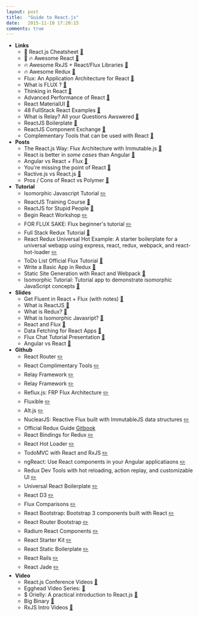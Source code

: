 ```yaml
---
layout: post
title:  "Guide to React.js"
date:   2015-11-10 17:20:15
comments: true
---
```


- **Links**
    - :raised_hands: React.js Cheatsheet [:link:](http://ricostacruz.com/cheatsheets/react.html)
    - :raised_hands: :fire: Awesome React [:link:](https://github.com/enaqx/awesome-react)
    - :fire: Awesome RxJS + React/Flux Libraries [:link:](https://github.com/christianramsey/rx-react-flux)
    - :fire: Awesome Redux [:link:](https://github.com/xgrommx/awesome-redux)
    - Flux: An Application Architecture for React [:link:](http://facebook.github.io/react/blog/2014/05/06/flux.html)
    - What is FLUX ? [:link:](http://pixelhunter.me/post/110248593059/flux-solutions-compared-by-example)
    - Thinking in React [:link:](http://facebook.github.io/react/docs/thinking-in-react.html)
    - Advanced Performance of React [:link:](https://facebook.github.io/react/docs/advanced-performance.html)
    - React MaterialUI [:link:](https://github.com/callemall/material-ui)
    - 48 FullStack React Examples [:link:](http://react.rocks/tag/FullStack?show=60)
    - What is Relay? All your Questions Awswered [:link:](https://gist.github.com/wincent/598fa75e22bdfa44cf47#What_is_Relay)
    - ReactJS Boilerplate [:link:](https://github.com/mbrio/react-boilerplate)
    - ReactJS Component Exchange [:link:](http://helmetrex.com/Gallery.html)
    - Complementary Tools that can be used with React [:link:](https://github.com/facebook/react/wiki/Complementary-Tools)
- **Posts**
    - The React.js Way: Flux Architecture with Immutable.js [:link:](https://blog.risingstack.com/the-react-way-getting-started-tutorial/)
    - React is better in _some cases_ than Angular [:link:](https://blog.risingstack.com/from-angularjs-to-react-the-isomorphic-way/)
    - Angular vs React + Flux [:link:](https://www.quora.com/Which-should-I-choose-for-a-new-web-application-AngularJS-or-Flux-React-and-why)
    - You're missing the point of React [:link:](https://medium.com/@dan_abramov/youre-missing-the-point-of-react-a20e34a51e1a)
    - Ractive.js vs React.js [:link:](http://blog.ractivejs.org/posts/whats-the-difference-between-react-and-ractive/)
    - Pros / Cons of React vs Polymer [:link:](http://programmers.stackexchange.com/questions/225400/pros-and-cons-of-facebooks-react-vs-web-components-polymer)
- **Tutorial**
    - Isomorphic Javascript Tutorial [:pencil2:](https://github.com/spikebrehm/isomorphic-tutorial)
    - ReactJS Training Course [:link:](https://github.com/ryanflorence/react-training/)
    - ReactJS for Stupid People [:link:](http://blog.andrewray.me/reactjs-for-stupid-people/)
    - Begin React Workshop [:pencil2:](https://github.com/foundersandcoders/begin_react_workshop)
    - FOR FLUX SAKE: Flux beginner's tutorial [:pencil2:](https://github.com/MIJOTHY/FOR_FLUX_SAKE)
    - Full Stack Redux Tutorial [:link:](http://teropa.info/blog/2015/09/10/full-stack-redux-tutorial.html)
    - React Redux Universal Hot Example: A starter boilerplate for a universal webapp using express, react, redux, webpack, and react-hot-loader [:pencil2:](https://github.com/erikras/react-redux-universal-hot-example/)
    - ToDo List Official Flux Tutorial [:link:](http://facebook.github.io/flux/docs/todo-list.html)
    - Write a Basic App in Redux [:link:](http://davidandsuzi.com/writing-a-basic-app-in-redux/)
    - Static Site Generation with React and Webpack [:link:](http://jxnblk.com/writing/posts/static-site-generation-with-react-and-webpack/)
    - Isomorphic Tutorial: Tutorial app to demonstrate isomorphic JavaScript concepts [:link:](https://github.com/spikebrehm/isomorphic-tutorial)
- **Slides**
    - Get Fluent in React + Flux (with notes) [:floppy_disk:](https://speakerdeck.com/fisherwebdev/react-flux-fluent-2015-notes)
    - What is ReactJS [:floppy_disk:](https://speakerdeck.com/pedronauck/reactjs-keep-simple-everything-can-be-a-component)
    - What is Redux? [:floppy_disk:](https://speakerdeck.com/sporto/redux-flux-reduced)
    - What is Isomorphic Javasript? [:floppy_disk:](https://speakerdeck.com/matthewwithanm/isomorphic-js-server-side-rendering-react-and-rockefeller)
    - React and Flux [:floppy_disk:](https://speakerdeck.com/fisherwebdev/flux-react)
    - Data Fetching for React Apps [:floppy_disk:](https://speakerdeck.com/relayjs/data-fetching-for-react-applications)
    - Flux Chat Tutorial Presentation [:floppy_disk:](https://speakerdeck.com/fisherwebdev/fluxchat)
    - Angular vs React [:floppy_disk:](http://slides.com/codeviking/angular-vs-react#/)
- **Github**
    - React Router [:pencil2:](https://github.com/rackt/react-router)
    - React Complimentary Tools [:pencil2:](https://github.com/facebook/react/wiki/Complementary-Tools)
    - Relay Framework [:pencil2:](https://github.com/facebook/relay)
    - Relay Framework [:pencil2:](https://gist.github.com/wincent/598fa75e22bdfa44cf47#What_is_Relay)
    - Reflux.js: FRP Flux Architecture [:pencil2:](https://github.com/reflux/refluxjs#creating-data-stores)
    - Fluxible [:pencil2:](http://fluxible.io/)
    - Alt.js [:pencil2:](http://alt.js.org/)
    - NuclearJS: Reactive Flux built with ImmutableJS data structures [:pencil2:](https://optimizely.github.io/nuclear-js/)
    - Official Redux Guide [Gitbook](http://rackt.github.io/redux/)
    - React Bindings for Redux [:pencil2:](https://github.com/rackt/react-redux)
    - React Hot Loader [:pencil2:](http://gaearon.github.io/react-hot-loader/)
    - TodoMVC with React and RxJS [:pencil2:](https://github.com/fdecampredon/react-rxjs-todomvc)
    - ngReact: Use React components in your Angular applicatiaons [:pencil2:](http://davidchang.github.io/ngReact/)
    - Redux Dev Tools with hot reloading, action replay, and customizable UI [:pencil2:](https://github.com/gaearon/redux-devtools)
    - Universal React Boilerplate [:pencil2:](https://github.com/cloverfield-tools/universal-react-boilerplate)
    - React D3 [:pencil2:](https://reactiva.github.io/react-d3-website/)
    - Flux Comparisons [:pencil2:](https://github.com/voronianski/flux-comparison)
    - React Bootstrap: Bootstrap 3 components built with React [:pencil2:](https://github.com/react-bootstrap/react-bootstrap)
    - React Router Bootstrap [:pencil2:](https://github.com/react-bootstrap/react-router-bootstrap)
    - Radium React Components [:pencil2:](https://github.com/FormidableLabs/radium)
    - React Starter Kit [:pencil2:](https://github.com/kriasoft/react-starter-kit)
    - React Static Boilerplate [:pencil2:](https://github.com/koistya/react-static-boilerplate)
    - React Rails [:pencil2:](https://github.com/reactjs/react-rails)
    - React Jade [:pencil2:](https://github.com/pugjs/react-jade)
- **Video**
    - React.js Conference Videos [:link:](http://conf.reactjs.com/)
    - Egghead Video Series: [:link:](https://egghead.io/series/react-fundamentals)
    - $ Orielly: A practical introduction to React.js [:link:](https://player.oreilly.com/videos/9781491925652)
    - Big Binary [:link:](http://bigbinary.com/videos/learn-reactjs-in-steps/minimal-reactjs-setup)
    - RxJS Intro Videos [:link:](https://egghead.io/series/introduction-to-reactive-programming)